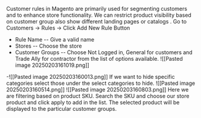 Customer rules in Magento are primarily used for segmenting customers and to enhance store functionality. We can restrict product visibility based on customer group also show different landing pages or catalogs .
Go to Customers -> Rules -> Click Add New Rule Button
- Rule Name -- Give a valid name
- Stores -- Choose the store
- Customer Groups -- Choose Not Logged in, General for customers  and Trade Ally for contractor from the list of options available.
 ![[Pasted image 20250203161019.png]]

-![[Pasted image 20250203160013.png]]
If we want to hide specific categories select those under the select categories to hide.
![[Pasted image 20250203160514.png]]
![[Pasted image 20250203160803.png]]
Here we are filtering based on product SKU. Search the SKU and choose our store product and click apply to add in the list. The selected product will be displayed to the particular customer groups.